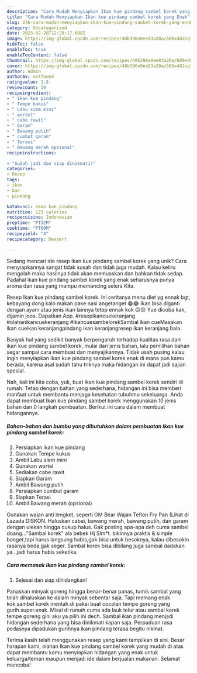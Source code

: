 ```yaml
---
description: "Cara Mudah Menyiapkan Ikan kue pindang sambel korek yang Enak"
title: "Cara Mudah Menyiapkan Ikan kue pindang sambel korek yang Enak"
slug: 236-cara-mudah-menyiapkan-ikan-kue-pindang-sambel-korek-yang-enak
category: Uncategorized
date: 2023-02-28T12:29:17.608Z
image: https://img-global.cpcdn.com/recipes/48b396e0ee83a20a/680x482cq70/ikan-kue-pindang-sambel-korek-foto-resep-utama.jpg
hideToc: false
enableToc: true
enableTocContent: false
thumbnail: https://img-global.cpcdn.com/recipes/48b396e0ee83a20a/680x482cq70/ikan-kue-pindang-sambel-korek-foto-resep-utama.jpg
cover: https://img-global.cpcdn.com/recipes/48b396e0ee83a20a/680x482cq70/ikan-kue-pindang-sambel-korek-foto-resep-utama.jpg
author: Admin
authorAv: notfound
ratingvalue: 3.8
reviewcount: 19
recipeingredient:
- " ikan kue pindang"
- " Tempe kukus"
- " Labu siem mini"
- " wortel"
- " cabe rawit"
- " Garam"
- " Bawang putih"
- " cumbut garam"
- " Terasi"
- " Bawang merah opsional"
recipeinstructions:

- "Sudah jadi dan siap dinikmati!"
categories:
- Resep
tags:
- ikan
- kue
- pindang

katakunci: ikan kue pindang 
nutrition: 123 calories
recipecuisine: Indonesian
preptime: "PT32M"
cooktime: "PT60M"
recipeyield: "4"
recipecategory: Dessert

---
```





Sedang mencari ide resep ikan kue pindang sambel korek yang unik? Cara menyiapkannya sangat tidak susah dan tidak juga mudah. Kalau keliru mengolah maka hasilnya tidak akan memuaskan dan bahkan tidak sedap. Padahal ikan kue pindang sambel korek yang enak seharusnya punya aroma dan rasa yang mampu memancing selera Kita.





Resep Ikan kue pindang sambel korek. Ini ceritanya menu diet yg ennak bgt, kebayang dong kalo makan pake nasi angetanget 😁😂 Ikan bisa diganti dengan ayam atau jenis ikan lainnya tetep ennak kok 😍😍 Yue dicoba kak, dijamin joos. Dapatkan App. #resepikancuekeranjang #olahanikancuekeranjang #IkancuesambelorekSambal ikan cueMasakan ikan cueikan keranjangpindang ikan keranjangresep ikan keranjang bala.

Banyak hal yang sedikit banyak berpengaruh terhadap kualitas rasa dari ikan kue pindang sambel korek, mulai dari jenis bahan, lalu pemilihan bahan segar sampai cara membuat dan menyajikannya. Tidak usah pusing kalau ingin menyiapkan ikan kue pindang sambel korek enak di mana pun kamu berada, karena asal sudah tahu triknya maka hidangan ini dapat jadi sajian spesial.






Nah, kali ini kita coba, yuk, buat ikan kue pindang sambel korek sendiri di rumah. Tetap dengan bahan yang sederhana, hidangan ini bisa memberi manfaat untuk membantu menjaga kesehatan tubuhmu sekeluarga. Anda dapat membuat Ikan kue pindang sambel korek menggunakan 10 jenis bahan dan 0 langkah pembuatan. Berikut ini cara dalam membuat hidangannya.

<!--inarticleads1-->

##### Bahan-bahan dan bumbu yang dibutuhkan dalam pembuatan Ikan kue pindang sambel korek:

1. Persiapkan  ikan kue pindang
1. Gunakan  Tempe kukus
1. Ambil  Labu siem mini
1. Gunakan  wortel
1. Sediakan  cabe rawit
1. Siapkan  Garam
1. Ambil  Bawang putih
1. Persiapkan  cumbut garam
1. Siapkan  Terasi
1. Ambil  Bawang merah (opsional)


Gunakan wajan anti lengket, seperti GM Bear Wajan Teflon Fry Pan (Lihat di Lazada DISKON. Haluskan cabai, bawang merah, bawang putih, dan garam dengan ulekan hingga cukup halus. Gak posting apa-apa deh cuma sambel doang…&#34;Sambal korek&#34; ala bebek Hj S*l*m*t. bikinnya praktis &amp; simple banget,tapi harus langsung habis,gak bisa untuk besoknya, kalau dibesokin rasanya beda,gak seger. Sambal korek bisa dibilang juga sambal dadakan ya…jadi harus habis seketika. 

<!--inarticleads2-->

##### Cara memasak Ikan kue pindang sambel korek:


1. Selesai dan siap dihidangkan!

Panaskan minyak goreng hingga benar-benar panas, tumis sambal yang telah dihaluskan ke dalam minyak sebentar saja. Tapi memang enak kok.sambel korek mentah.di pakai buat cocolan tempe goreng yang gurih.super.enak. Misal di rumah cuma ada lauk telur atau sambal korek tempe goreng gini aku ya pilih ini dech. Sambal ikan pindang menjadi hidangan sederhana yang bisa dinikmati kapan saja. Perpaduan rasa pedasnya dipadukan gurihnya ikan pindang terasa begitu nikmat. 

Terima kasih telah menggunakan resep yang kami tampilkan di sini. Besar harapan kami, olahan Ikan kue pindang sambel korek yang mudah di atas dapat membantu kamu menyiapkan hidangan yang enak untuk keluarga/teman maupun menjadi ide dalam berjualan makanan. Selamat mencoba!
